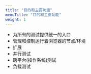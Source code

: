 ```yaml
---
title: "目的和主要功能"
menuTitle: "目的和主要功能"
weight: 1
---
```


* 为所有的测试提供统一的入口
* 管理和控制运行着浏览器的节点/环境
* 扩展
* 并行测试
* 跨平台(操作系统)测试
* 负载测试
